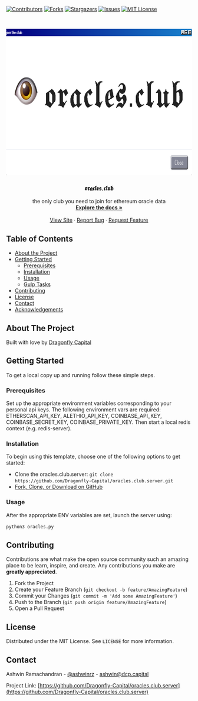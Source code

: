<!-- PROJECT SHIELDS -->
<!--
*** I'm using markdown "reference style" links for readability.
*** Reference links are enclosed in brackets [ ] instead of parentheses ( ).
*** See the bottom of this document for the declaration of the reference variables
*** for contributors-url, forks-url, etc. This is an optional, concise syntax you may use.
*** https://www.markdownguide.org/basic-syntax/#reference-style-links
-->
[![Contributors][contributors-shield]][contributors-url]
[![Forks][forks-shield]][forks-url]
[![Stargazers][stars-shield]][stars-url]
[![Issues][issues-shield]][issues-url]
[![MIT License][license-shield]][license-url]



<!-- PROJECT LOGO -->
<br />
<p align="center">
  <a href="https://github.com/Dragonfly-Capital/oracles.club.server">
    <img src="img/twitter-card.png" alt="Logo" width="798" height="396">
  </a>

<br/>
  <h3 align="center">𝖔𝖗𝖆𝖈𝖑𝖊𝖘.𝖈𝖑𝖚𝖇</h3>

  <p align="center">
    the only club you need to join for ethereum oracle data
    <br />
    <a href="https://github.com/Dragonfly-Capital/oracles.club.server"><strong>Explore the docs »</strong></a>
    <br />
    <br />
    <a href="https://oracles.club">View Site</a>
    ·
    <a href="https://github.com/Dragonfly-Capital/oracles.club.server/issues">Report Bug</a>
    ·
    <a href="https://github.com/Dragonfly-Capital/oracles.club.server/issues">Request Feature</a>
  </p>
</p>



<!-- TABLE OF CONTENTS -->
## Table of Contents

* [About the Project](#about-the-project)
* [Getting Started](#getting-started)
  * [Prerequisites](#prerequisites)
  * [Installation](#installation)
  * [Usage](#usage)
  * [Gulp Tasks](#gulptasks)
* [Contributing](#contributing)
* [License](#license)
* [Contact](#contact)
* [Acknowledgements](#acknowledgements)



<!-- ABOUT THE PROJECT -->
## About The Project

Built with love by [Dragonfly Capital](https://www.dcp.capital/)

<!-- GETTING STARTED -->
## Getting Started

To get a local copy up and running follow these simple steps.

### Prerequisites
Set up the appropriate environment variables corresponding to your personal api keys. 
The following environment vars are required: ETHERSCAN_API_KEY, ALETHIO_API_KEY, COINBASE_API_KEY, COINBASE_SECRET_KEY, COINBASE_PRIVATE_KEY.
Then start a local redis context (e.g. redis-server).

### Installation

To begin using this template, choose one of the following options to get started:

-   Clone the oracles.club.server: `git clone https://github.com/Dragonfly-Capital/oracles.club.server.git`
-   [Fork, Clone, or Download on GitHub](https://github.com/Dragonfly-Capital/oracles.club.server)

### Usage
After the appropriate ENV variables are set, launch the server using:

```sh
python3 oracles.py
```
<!-- CONTRIBUTING -->
## Contributing

Contributions are what make the open source community such an amazing place to be learn, inspire, and create. Any contributions you make are **greatly appreciated**.

1. Fork the Project
2. Create your Feature Branch (`git checkout -b feature/AmazingFeature`)
3. Commit your Changes (`git commit -m 'Add some AmazingFeature'`)
4. Push to the Branch (`git push origin feature/AmazingFeature`)
5. Open a Pull Request


<!-- LICENSE -->
## License

Distributed under the MIT License. See `LICENSE` for more information.


<!-- CONTACT -->
## Contact

Ashwin Ramachandran - [@ashwinrz](https://twitter.com/ashwinrz) - ashwin@dcp.capital

Project Link: [https://github.com/Dragonfly-Capital/oracles.club.server](https://github.com/Dragonfly-Capital/oracles.club.server)



<!-- MARKDOWN LINKS & IMAGES -->
<!-- https://www.markdownguide.org/basic-syntax/#reference-style-links -->
[contributors-shield]: https://img.shields.io/github/contributors/Dragonfly-Capital/oracles.club.svg?style=flat-square
[contributors-url]: https://github.com/Dragonfly-Capital/oracles.club.server/graphs/contributors
[forks-shield]: https://img.shields.io/github/forks/Dragonfly-Capital/oracles.club.svg?style=flat-square
[forks-url]: https://github.com/Dragonfly-Capital/oracles.club.server/network/members
[stars-shield]: https://img.shields.io/github/stars/Dragonfly-Capital/oracles.club.svg?style=flat-square
[stars-url]: https://github.com/Dragonfly-Capital/oracles.club/stargazers
[issues-shield]: https://img.shields.io/github/issues/Dragonfly-Capital/oracles.club.svg?style=flat-square
[issues-url]: https://github.com/Dragonfly-Capital/oracles.club.server/issues
[license-shield]: https://img.shields.io/github/license/Dragonfly-Capital/oracles.club.svg?style=flat-square
[license-url]: https://github.com/Dragonfly-Capital/oracles.club.server/blob/master/LICENSE.txt
